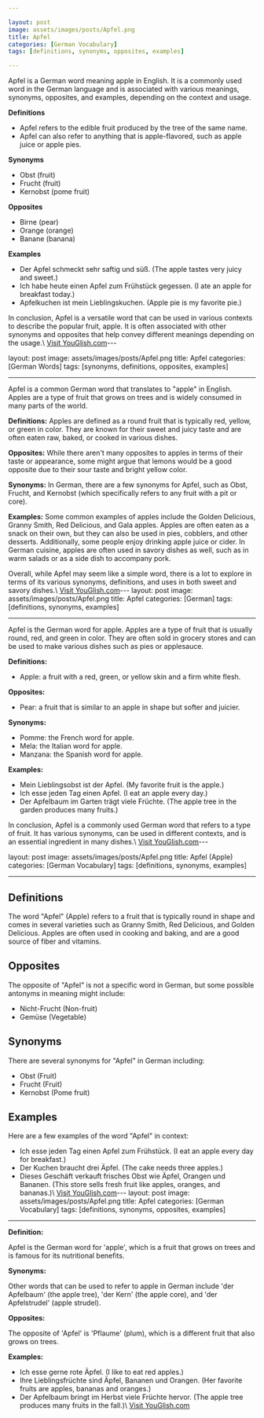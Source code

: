```yaml
---

layout: post
image: assets/images/posts/Apfel.png
title: Apfel
categories: [German Vocabulary]
tags: [definitions, synonyms, opposites, examples]

---
```


Apfel is a German word meaning apple in English. It is a commonly used word in the German language and is associated with various meanings, synonyms, opposites, and examples, depending on the context and usage.

**Definitions**

- Apfel refers to the edible fruit produced by the tree of the same name.
- Apfel can also refer to anything that is apple-flavored, such as apple juice or apple pies.

**Synonyms**

- Obst (fruit)
- Frucht (fruit)
- Kernobst (pome fruit)

**Opposites**

- Birne (pear)
- Orange (orange)
- Banane (banana)

**Examples**

- Der Apfel schmeckt sehr saftig und süß. (The apple tastes very juicy and sweet.)
- Ich habe heute einen Apfel zum Frühstück gegessen. (I ate an apple for breakfast today.)
- Apfelkuchen ist mein Lieblingskuchen. (Apple pie is my favorite pie.)

In conclusion, Apfel is a versatile word that can be used in various contexts to describe the popular fruit, apple. It is often associated with other synonyms and opposites that help convey different meanings depending on the usage.\ <a id="yg-widget-0" class="youglish-widget" data-query="Apfel" data-lang="german" data-components="8412" data-auto-start="0" data-bkg-color="theme_light" data-title="How%20to%20pronounce%20Apfel%20in%20German"  rel="nofollow" href="https://youglish.com">Visit YouGlish.com</a><script async src="https://youglish.com/public/emb/widget.js" charset="utf-8"></script>---

layout: post
image: assets/images/posts/Apfel.png
title: Apfel
categories: [German Words]
tags: [synonyms, definitions, opposites, examples]

---

Apfel is a common German word that translates to "apple" in English. Apples are a type of fruit that grows on trees and is widely consumed in many parts of the world. 

**Definitions:** Apples are defined as a round fruit that is typically red, yellow, or green in color. They are known for their sweet and juicy taste and are often eaten raw, baked, or cooked in various dishes.

**Opposites:** While there aren't many opposites to apples in terms of their taste or appearance, some might argue that lemons would be a good opposite due to their sour taste and bright yellow color.

**Synonyms:** In German, there are a few synonyms for Apfel, such as Obst, Frucht, and Kernobst (which specifically refers to any fruit with a pit or core).

**Examples:** Some common examples of apples include the Golden Delicious, Granny Smith, Red Delicious, and Gala apples. Apples are often eaten as a snack on their own, but they can also be used in pies, cobblers, and other desserts. Additionally, some people enjoy drinking apple juice or cider. In German cuisine, apples are often used in savory dishes as well, such as in warm salads or as a side dish to accompany pork. 

Overall, while Apfel may seem like a simple word, there is a lot to explore in terms of its various synonyms, definitions, and uses in both sweet and savory dishes.\ <a id="yg-widget-0" class="youglish-widget" data-query="Apfel" data-lang="german" data-components="8412" data-auto-start="0" data-bkg-color="theme_light" data-title="How%20to%20pronounce%20Apfel%20in%20German"  rel="nofollow" href="https://youglish.com">Visit YouGlish.com</a><script async src="https://youglish.com/public/emb/widget.js" charset="utf-8"></script>---
layout: post
image: assets/images/posts/Apfel.png
title: Apfel
categories: [German]
tags: [definitions, synonyms, examples]

---

Apfel is the German word for apple. Apples are a type of fruit that is usually round, red, and green in color. They are often sold in grocery stores and can be used to make various dishes such as pies or applesauce.

**Definitions:**

- Apple: a fruit with a red, green, or yellow skin and a firm white flesh.

**Opposites:**

- Pear: a fruit that is similar to an apple in shape but softer and juicier.

**Synonyms:**

- Pomme: the French word for apple.
- Mela: the Italian word for apple.
- Manzana: the Spanish word for apple.

**Examples:**

- Mein Lieblingsobst ist der Apfel. (My favorite fruit is the apple.)
- Ich esse jeden Tag einen Apfel. (I eat an apple every day.)
- Der Apfelbaum im Garten trägt viele Früchte. (The apple tree in the garden produces many fruits.)

In conclusion, Apfel is a commonly used German word that refers to a type of fruit. It has various synonyms, can be used in different contexts, and is an essential ingredient in many dishes.\ <a id="yg-widget-0" class="youglish-widget" data-query="Apfel" data-lang="german" data-components="8412" data-auto-start="0" data-bkg-color="theme_light" data-title="How%20to%20pronounce%20Apfel%20in%20German"  rel="nofollow" href="https://youglish.com">Visit YouGlish.com</a><script async src="https://youglish.com/public/emb/widget.js" charset="utf-8"></script>---

layout: post
image: assets/images/posts/Apfel.png
title: Apfel (Apple)
categories: [German Vocabulary]
tags: [definitions, synonyms, examples]

---

## Definitions

The word "Apfel" (Apple) refers to a fruit that is typically round in shape and comes in several varieties such as Granny Smith, Red Delicious, and Golden Delicious. Apples are often used in cooking and baking, and are a good source of fiber and vitamins.

## Opposites

The opposite of "Apfel" is not a specific word in German, but some possible antonyms in meaning might include:

- Nicht-Frucht (Non-fruit)
- Gemüse (Vegetable)

## Synonyms

There are several synonyms for "Apfel" in German including:

- Obst (Fruit)
- Frucht (Fruit)
- Kernobst (Pome fruit)

## Examples

Here are a few examples of the word "Apfel" in context:

- Ich esse jeden Tag einen Apfel zum Frühstück. (I eat an apple every day for breakfast.)
- Der Kuchen braucht drei Äpfel. (The cake needs three apples.)
- Dieses Geschäft verkauft frisches Obst wie Äpfel, Orangen und Bananen. (This store sells fresh fruit like apples, oranges, and bananas.)\ <a id="yg-widget-0" class="youglish-widget" data-query="Apfel" data-lang="german" data-components="8412" data-auto-start="0" data-bkg-color="theme_light" data-title="How%20to%20pronounce%20Apfel%20in%20German"  rel="nofollow" href="https://youglish.com">Visit YouGlish.com</a><script async src="https://youglish.com/public/emb/widget.js" charset="utf-8"></script>---
layout: post
image: assets/images/posts/Apfel.png
title: Apfel
categories: [German Vocabulary]
tags: [definitions, synonyms, opposites, examples]
---

**Definition:** 

Apfel is the German word for 'apple', which is a fruit that grows on trees and is famous for its nutritional benefits.

**Synonyms:**

Other words that can be used to refer to apple in German include 'der Apfelbaum' (the apple tree), 'der Kern' (the apple core), and 'der Apfelstrudel' (apple strudel).

**Opposites:**

The opposite of 'Apfel' is 'Pflaume' (plum), which is a different fruit that also grows on trees. 

**Examples:**

- Ich esse gerne rote Äpfel. (I like to eat red apples.)
- Ihre Lieblingsfrüchte sind Äpfel, Bananen und Orangen. (Her favorite fruits are apples, bananas and oranges.)
- Der Apfelbaum bringt im Herbst viele Früchte hervor. (The apple tree produces many fruits in the fall.)\ <a id="yg-widget-0" class="youglish-widget" data-query="Apfel" data-lang="german" data-components="8412" data-auto-start="0" data-bkg-color="theme_light" data-title="How%20to%20pronounce%20Apfel%20in%20German"  rel="nofollow" href="https://youglish.com">Visit YouGlish.com</a><script async src="https://youglish.com/public/emb/widget.js" charset="utf-8"></script>